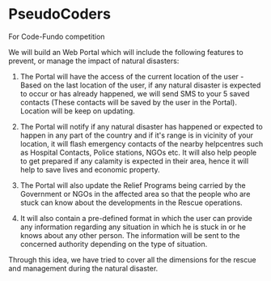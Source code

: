 # PseudoCoders
For Code-Fundo competition

We will build an Web Portal which will include the following features to prevent, or manage the impact of natural disasters:

1. The Portal will have the access of the current location of the user - Based on the last location of the user, if any natural disaster is expected to occur or has already happened, we will send SMS to your 5 saved contacts (These contacts will be saved by the user in the Portal). Location will be keep on updating.

2. The Portal will notify if any natural disaster has happened or expected to happen in any part of the country and if it's range is in vicinity of your location, it will flash emergency contacts of the nearby helpcentres such as Hospital Contacts, Police stations, NGOs etc.
It will also help people to get prepared if any calamity is expected in their area, hence it will help to save lives and economic property.

3. The Portal will also update the Relief Programs being carried by the Government or NGOs in the affected area so that the people who are stuck can know about the developments in the Rescue operations. 

4. It will also contain a pre-defined format in which the user can provide any information regarding any situation in which he is stuck in or he knows about any other person. The information will be sent to the concerned authority depending on the type of situation.

Through this idea, we have tried to cover all the dimensions for the rescue and management during the natural disaster.


